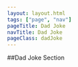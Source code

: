 ```yaml
---
layout: layout.html
tags: ["page", "nav"]
pageTitle: Dad Joke
navTitle: Dad Joke
pageClass: dadJoke
---
```


##Dad Joke Section
